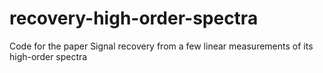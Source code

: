 # recovery-high-order-spectra
Code for the paper Signal recovery from  a few linear measurements of its high-order spectra
